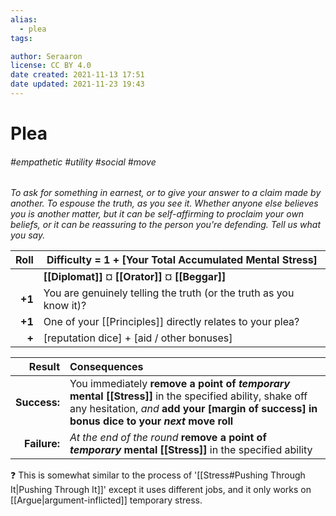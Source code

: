 ```yaml
---
alias:
  - plea
tags:

author: Seraaron
license: CC BY 4.0
date created: 2021-11-13 17:51
date updated: 2021-11-23 19:43
---
```


# Plea

###### #empathetic #utility #social #move

_To ask for something in earnest, or to give your answer to a claim made by another. To espouse the truth, as you see it. Whether anyone else believes you is another matter, but it can be self-affirming to proclaim your own beliefs, or it can be reassuring to the person you're defending. Tell us what you say._

|   Roll | Difficulty = 1 + [Your Total Accumulated Mental Stress]                   |
| -----: | ------------------------------------------------------------------ |
|        | **[[Diplomat]]** ¤ **[[Orator]]** ¤ **[[Beggar]]**                 |
| **+1** | You are genuinely telling the truth (or the truth as you know it)? |
| **+1** | One of your [[Principles]] directly relates to your plea?          |
|  **+** | [reputation dice] + [aid / other bonuses]                          |

|       Result | Consequences                                                                                                                              |
| -----------: | :---------------------------------------------------------------------------------------------------------------------------------------- |
| **Success:** | You immediately **remove a point of *temporary* mental [[Stress]]** in the specified ability, shake off any hesitation, _and_ **add your [margin of success] in bonus dice to your *next* move roll** |
| **Failure:** | _At the end of the round_ **remove a point of *temporary* mental [[Stress]]** in the specified ability                                                |

❓ This is somewhat similar to the process of '[[Stress#Pushing Through It|Pushing Through It]]' except it uses different jobs, and it only works on [[Argue|argument-inflicted]] temporary stress.
